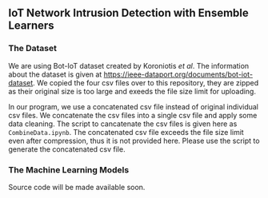 ## IoT Network Intrusion Detection with Ensemble Learners

### The Dataset

We are using Bot-IoT dataset created by Koroniotis *et al*. The information about the dataset is given at https://ieee-dataport.org/documents/bot-iot-dataset. We copied the four csv files over to this repository, they are zipped as their original size is too large and exeeds the file size limit for uploading.

In our program, we use a concatenated csv file instead of original individual csv files. We concatenate the csv files into a single csv file and apply some data cleaning. The script to cancatenate the csv files is given here as `CombineData.ipynb`. The concatenated csv file exceeds the file size limit even after compression, thus it is not provided here. Please use the script to generate the concatenated csv file.

### The Machine Learning Models

Source code will be made available soon.
